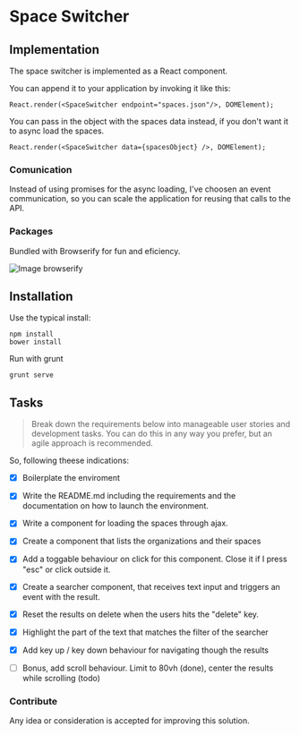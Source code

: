 # Space Switcher

## Implementation

The space switcher is implemented as a React component. 

You can append it to your application by invoking it like this:

```
React.render(<SpaceSwitcher endpoint="spaces.json"/>, DOMElement);
```

You can pass in the object with the spaces data instead, if you don't want it to async load the spaces.

```
React.render(<SpaceSwitcher data={spacesObject} />, DOMElement);
```

### Comunication

Instead of using promises for the async loading, I've choosen an event communication, so you can scale the application for reusing that calls to the API.

### Packages

Bundled with Browserify for fun and eficiency. 

![Image browserify](https://camo.githubusercontent.com/85bbf6097b0237b921ef2bb232c2dc807604e865/687474703a2f2f737562737461636b2e6e65742f696d616765732f62726f777365726966792f62726f777365726966792e706e67)

## Installation

Use the typical install:

```
npm install
bower install
```

Run with grunt

```
grunt serve
```

## Tasks

> Break down the requirements below into manageable user stories and development tasks. You can do this in any way you prefer, but an agile approach is recommended.

So, following theese indications: 

- [x] Boilerplate the enviroment
- [x] Write the README.md including the requirements and the documentation on how to launch the environment.
- [x] Write a component for loading the spaces through ajax.
- [x] Create a component that lists the organizations and their spaces
- [x] Add a toggable behaviour on click for this component. Close it if I press "esc" or click outside it.
- [x] Create a searcher component, that receives text input and triggers an event with the result.
- [x] Reset the results on delete when the users hits the "delete" key.
- [x] Highlight the part of the text that matches the filter of the searcher
- [x] Add key up / key down behaviour for navigating though the results
- [ ] Bonus, add scroll behaviour. Limit to 80vh (done), center the results while scrolling (todo)


### Contribute

Any idea or consideration is accepted for improving this solution.